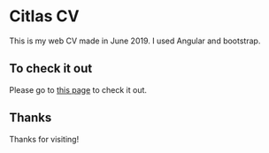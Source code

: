 # Citlas CV

This is my web CV made in June 2019. I used Angular and bootstrap.

## To check it out

Please go to [this page](https://citlas.github.io/citlasCV/) to check it out.

## Thanks

Thanks for visiting!
